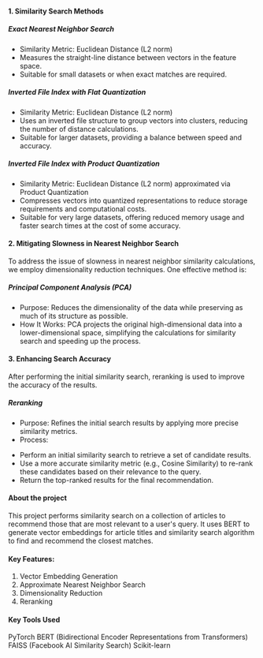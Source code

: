 #### 1. Similarity Search Methods
##### Exact Nearest Neighbor Search
- Similarity Metric: Euclidean Distance (L2 norm)
- Measures the straight-line distance between vectors in the feature space.
- Suitable for small datasets or when exact matches are required.
##### Inverted File Index with Flat Quantization
- Similarity Metric: Euclidean Distance (L2 norm)
- Uses an inverted file structure to group vectors into clusters, reducing the number of  distance calculations.
- Suitable for larger datasets, providing a balance between speed and accuracy.
##### Inverted File Index with Product Quantization
- Similarity Metric: Euclidean Distance (L2 norm) approximated via Product Quantization
- Compresses vectors into quantized representations to reduce storage requirements and computational costs.
- Suitable for very large datasets, offering reduced memory usage and faster search times at the cost of some accuracy.
#### 2. Mitigating Slowness in Nearest Neighbor Search
To address the issue of slowness in nearest neighbor similarity calculations, we employ dimensionality reduction techniques. One effective method is:
##### Principal Component Analysis (PCA)
- Purpose: Reduces the dimensionality of the data while preserving as much of its structure as possible.
- How It Works: PCA projects the original high-dimensional data into a lower-dimensional space, simplifying the calculations for similarity search and speeding up the process.
#### 3. Enhancing Search Accuracy
After performing the initial similarity search, reranking is used to improve the accuracy of the results. 
##### Reranking
- Purpose: Refines the initial search results by applying more precise similarity metrics.
- Process:
* Perform an initial similarity search to retrieve a set of candidate results.
* Use a more accurate similarity metric (e.g., Cosine Similarity) to re-rank these candidates based on their relevance to the query.
* Return the top-ranked results for the final recommendation.

#### About the project
This project performs similarity search on a collection of articles to recommend those that are most relevant to a user's query. It uses BERT to generate vector embeddings for article titles and similarity search algorithm to find and recommend the closest matches. 
#### Key Features:
1. Vector Embedding Generation
2. Approximate Nearest Neighbor Search
3. Dimensionality Reduction
4. Reranking
   
#### Key Tools Used
PyTorch
BERT (Bidirectional Encoder Representations from Transformers)
FAISS (Facebook AI Similarity Search)
Scikit-learn

